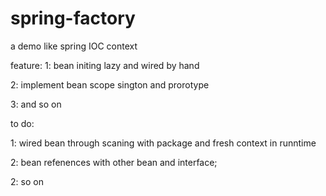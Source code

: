 # spring-factory
a demo like spring IOC context

feature:
1: bean initing lazy and wired by hand

2: implement bean scope sington and prorotype

3: and so on


to do:

1: wired bean through scaning with package and fresh context in runntime

2: bean refenences with other bean and interface;

2: so on 
